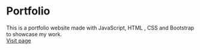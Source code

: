 # Portfolio
This is a portfolio website made with JavaScript, HTML , CSS and Bootstrap to showcase my work.<br>
[Visit page](https://jahnavikashyap19.github.io/portfolio)
